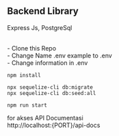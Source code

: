 ## Backend Library

Express Js,
PostgreSql

<br>
- Clone this Repo <br>
- Change Name .env example to .env <br>
- Change information in .env <br>

```
npm install
```
```
npx sequelize-cli db:migrate
npx sequelize-cli db:seed:all
```
```
npm run start
```

for akses API Documentasi <br>
http://localhost:{PORT}/api-docs